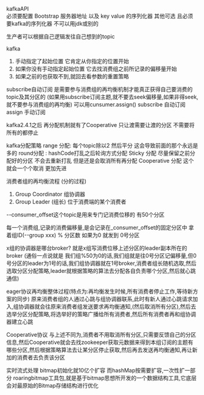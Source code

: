 kafkaAPI  
必须要配置 Bootstrap 服务器地址 以及 key value 的序列化器 其他可选 
且必须要kafka的序列化器 不可以用jdk或别的 

生产者可以根据自己逻辑发往自己想到的topic






kafka
1. 手动指定了起始位置 它肯定从你指定的位置开始
2. 如果你没有手动指定起始位置 它去找消费组之前所记录的偏移量开始
3. 如果之前的也获取不到,就回去看参数的重置策略

subscribe自动订阅 是需要参与消费组的再均衡机制才能真正获得自己要消费的topic及其分区的
(如果用subscribe订阅主题,就不要去seek偏移量,如果非得seek,就不要参与消费组的再均衡)
可以用cunsumer.assign() 
subscribe 自动订阅 
assign 手动订阅


kafka2.4.1之后 再分配机制就有了Cooperative 只让渡需要让渡的分区 不需要将所有的都停止

kafka分配策略
range 分配: 每个topic除以2 然后平分  这会导致前面的那个永远是多的
round分配 : hashCode打乱之后轮询方式分配
Sticky 分配 尽量保留之前分配好的分区 不会去重新打乱 但是还是会取消所有再分配
Cooperative 分配  这个就会一个个取消 更加先进


消费者组的再均衡流程 (分的过程)
1. Group Coordinator 组协调器
2. Group Leader (组长) 位于消费端的某个消费者

--consumer_offset这个topic是用来专门记消费位移的 有50个分区

每一个消费组,记录的消费偏移量,是会记录在_consumer_offset的固定分区中
拿着组ID(--group xxx) % 分区数 
如果为0 就发到 0号分区



x组的协调器是哪台broker?
就是x组写消费位移上述分区的leader副本所在的broker 
(通俗一点说就是 我们组%50为0的话,我们组就是往0号分区记偏移量,但0号分区的leader为1号的话,我们组协调器就在1号broker,消费者组长随机选取,然后选取分区分配策略,leader就根据策略的算法去分配各自负责哪个分区,然后就心跳通信)


eager协议再均衡整体过程(特点为:再均衡发生时候,所有消费者停止工作,等待新方案的同步)
原来消费者组的人通过心跳与组协调器联系,此时有新人通过心跳请求加入,组协调器就会往原来消费者组发送要求再均衡通知,(然后取消所有分区),然后去选举分区分配策略,将选举好的策略广播给所有消费者,然后所有消费者再和组协调器建立心跳  

Cooperative协议
与上述不同为,消费者不用取消所有分区,只需要反馈自己的分区信息,然后Cooperative就会去找zookeeper获取元数据来得到本组订阅的主题有哪些分区,然后根据策略算法去让某分区停止获取,然后再去发送再均衡通知,再让新加的消费者去负责该分区    


实时流式处理 
bitmap初始化就10亿个扩容
而hashMap按需要扩容,一次性扩一部分 
roaringbitmap工具包,就是基于bitmap思想所开发的一个数据结构工具,它底层会对最原始的Bitmap存储结构进行优化 


